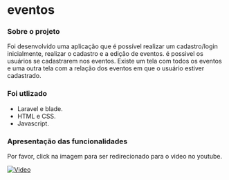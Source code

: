 # eventos 

### Sobre o projeto

Foi desenvolvido uma aplicação que é possível realizar um cadastro/login inicialmente, realizar o cadastro e a edição de eventos.
é possivel os usuários se cadastrarem nos eventos.
Existe um tela com todos os eventos e uma outra tela com a relação dos eventos em que o usuário estiver cadastrado.

### Foi utlizado

- Laravel e blade.
- HTML e CSS.
- Javascript.

### Apresentação das funcionalidades

Por favor, click na imagem para ser redirecionado para o video no youtube.

[![Video](https://github.com/kaique-oliveira/imagens/blob/da0873e40aeaf504a89d7825209e66e0b6000646/Captura%20de%20Tela%202023-09-14%20a%CC%80s%2020.42.03.png)](https://youtu.be/1e5wuYjMiTU)
